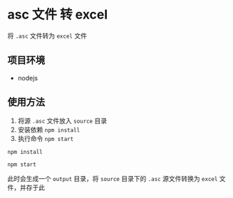# asc 文件 转 excel

将 `.asc` 文件转为 `excel` 文件

## 项目环境

- nodejs

## 使用方法

1. 将源 `.asc` 文件放入 `source` 目录
2. 安装依赖 `npm install`
3. 执行命令 `npm start`

```shell
npm install
```

```shell
npm start
```

此时会生成一个 `output` 目录，将 `source` 目录下的 `.asc` 源文件转换为 `excel` 文件，并存于此
